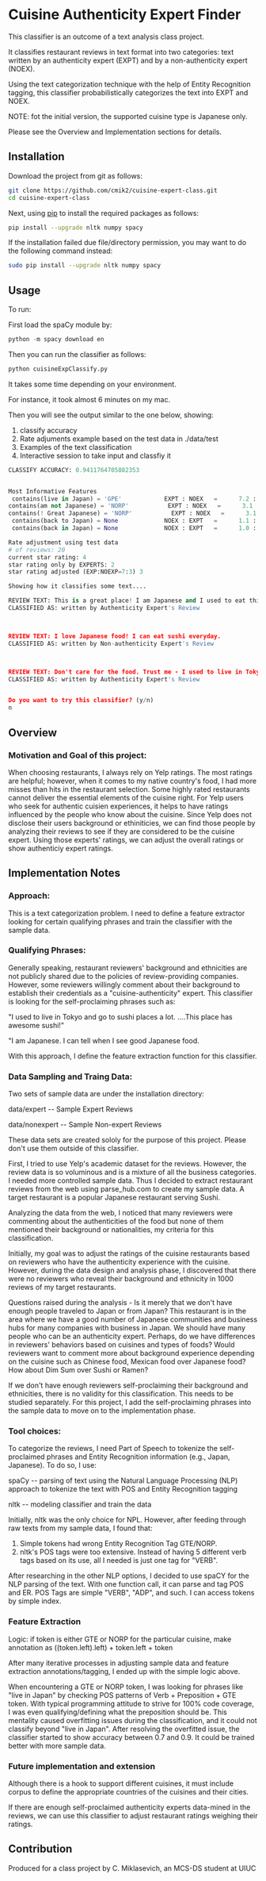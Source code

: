 # Cuisine Authenticity Expert Finder
This classifier is an outcome of a text analysis class project.

It classifies restaurant reviews in text format into two categories: text written by an authenticity expert (EXPT) and by a non-authenticity expert
(NOEX).

Using the text categorization technique with the help of Entity Recognition tagging, this classifier probabilistically categorizes the text into EXPT and NOEX.

NOTE: fot the initial version, the supported cuisine type is Japanese only.

Please see the Overview and Implementation sections for details.

## Installation

Download the project from git as follows:

```bash
git clone https://github.com/cmik2/cuisine-expert-class.git
cd cuisine-expert-class 
```

Next, using [pip](https://pip.pypa.io/en/stable/) to install the required packages as follows:

```bash
pip install --upgrade nltk numpy spacy
```

If the installation failed due file/directory permission, you may want to do the following command instead:

```bash
sudo pip install --upgrade nltk numpy spacy
```

## Usage

To run:

First load the spaCy module by:

```python
python -m spacy download en
```
Then you can run the classifier as follows:
```python
python cuisineExpClassify.py
```
It takes some time depending on your environment.

For instance, it took almost 6 minutes on my mac.

Then you will see the output similar to the one below, showing:

1. classify accuracy
2. Rate adjuments example based on the test data in ./data/test
3. Examples of the text classification
4. Interactive session to take input and classfiy it

```python
CLASSIFY ACCURACY: 0.9411764705882353


Most Informative Features
 contains(live in Japan) = 'GPE'            EXPT : NOEX   =      7.2 : 1.0
contains(am not Japanese) = 'NORP'           EXPT : NOEX   =      3.1 : 1.0
contains(! Great Japanese) = 'NORP'           EXPT : NOEX   =      3.1 : 1.0
 contains(back to Japan) = None             NOEX : EXPT   =      1.1 : 1.0
 contains(back in Japan) = None             NOEX : EXPT   =      1.0 : 1.0

Rate adjustment using test data
# of reviews: 20
current star rating: 4
star rating only by EXPERTS: 2
star rating adjusted (EXP:NOEXP=7:3) 3

Showing how it classifies some text....

REVIEW TEXT: This is a great place! I am Japanese and I used to eat this type of food.
CLASSIFIED AS: written by Authenticity Expert's Review



REVIEW TEXT: I love Japanese food! I can eat sushi everyday.
CLASSIFIED AS: written by Non-authenticity Expert's Review



REVIEW TEXT: Don't care for the food. Trust me - I used to live in Tokyo.
CLASSIFIED AS: written by Authenticity Expert's Review


Do you want to try this classifier? (y/n)
n
```
## Overview

### Motivation and Goal of this project:
When choosing restaurants, I always rely on Yelp ratings. The most ratings are helpful; however, when it comes to my native country's food, I had more misses than hits in the restaurant selection.  Some highly rated restaurants cannot deliver the essential elements of the cuisine right. For Yelp users who seek for authentic cuisien  experiences, it helps to have ratings influenced by the people who know about the cuisine. Since Yelp does not disclose their users background or ethiniticies, we can find those people by analyzing their reviews to see if they are considered to be the cuisine expert. Using those experts' ratings, we can adjust the overall ratings or show authenticiy expert ratings.  
## Implementation Notes

### Approach:
This is a text categorization problem. I need to define a feature extractor looking for certain qualifying phrases and train the classifier with the sample data.

### Qualifying Phrases:
Generally speaking, restaurant reviewers' background and ethnicities are not publicly shared due to the policies of review-providing companies. However, some reviewers willingly comment about their background to establish their credentials as a "cuisine-authenticity" expert. This classifier is looking for the self-proclaiming phrases such as:

"I used to live in Tokyo and go to sushi places a lot. ....This place has awesome sushi!"

"I am Japanese. I can tell when I see good Japanese food.

With this approach, I define the feature extraction function for this classifier.

### Data Sampling and Traing Data:

Two sets of sample data are under the installation directory:


data/expert      -- Sample Expert Reviews

data/nonexpert   -- Sample Non-expert Reviews 



These data sets are created sololy for the purpose of this project. Please don't use them outside of this classifier.

First, I tried to use Yelp's academic dataset for the reviews. However, the review data is so voluminous and is a mixture of all the business categories. I needed more controlled sample data. Thus I decided to extract restaurant reviews from the web using parse_hub.com to create my sample data. A target restaurant is a popular Japanese restaurant serving Sushi.

Analyzing the data from the web, I noticed that many reviewers were commenting about the authenticities of the food but none of them mentioned their background or nationalities, my criteria for this classification.

Initially, my goal was to adjust the ratings of the cuisine restaurants based on reviewers who have the authenticity
experience with the cuisine. However, during the data design and analysis phase, I discovered that there were no
reviewers who reveal their background and ethnicity in 1000 reviews of my target restaurants.

Questions raised during the analysis -  Is it merely that we don't have enough people traveled to Japan or from Japan? This restaurant is in the area where we have a good number of Japanese communities and business hubs for many companies with business in Japan. We should have many people who can be an authenticity expert. Perhaps, do we have differences in reviewers' behaviors based on cuisines and types of foods?  Would reviewers want to comment more about background experience depending on the cuisine such as Chinese food, Mexican food over Japanese food? How about Dim Sum over Sushi or Ramen?

If we don't have enough reviewers self-proclaiming their background and ethnicities, there is no validity for this classification. This needs to be studied separately. For this project, I add the self-proclaiming phrases into the sample data to move on to the implementation phase.

### Tool choices:
To categorize the reviews, I need Part of Speech to tokenize the self-proclaimed phrases and Entity Recognition information (e.g., Japan, Japanese). To do so, I use:

spaCy -- parsing of text using the Natural Language Processing (NLP) approach to tokenize the text with POS and Entity Recognition tagging

nltk -- modeling classifier and train the data

Initially, nltk was the only choice for NPL. However, after feeding through raw
texts from my sample data, I found that:

1. Simple tokens had wrong Entity Recognition Tag GTE/NORP.
2. nltk's POS tags were too extensive. Instead of having 5 different verb tags based on its use, all I needed is just one tag for "VERB".

After researching in the other NLP options, I decided to use spaCY for the NLP parsing of the text.
With one function call, it can parse and tag POS and ER. POS Tags are simple "VERB",  "ADP", and such. I can access tokens by simple index.

### Feature Extraction
Logic: if token is either GTE or NORP for the particular cuisine, make annotation as ((token.left).left) + token.left + token

After many iterative processes in adjusting sample data and feature extraction annotations/tagging, I ended up with the simple logic above.

When encountering a GTE or NORP token, I was looking for phrases like "live in Japan" by checking POS patterns of Verb +
Preposition + GTE token. With typical programming attitude to strive for 100% code coverage, I was even qualifying/defining what the preposition should be. This mentality caused overfitting issues during the classification, and it could not classify beyond "live in Japan".  After resolving the overfitted issue, the classifier started to show accuracy between 0.7 and 0.9. It could be trained better with more sample data.

### Future implementation and extension
Although there is a hook to support different cuisines, it must include corpus to define the appropriate countries of the cuisines and their cities. 

If there are enough self-proclaimed authenticity experts data-mined in the reviews, we can use this classifier to adjust restaurant ratings weighing their ratings.

## Contribution
Produced for a class project by C. Miklasevich, an MCS-DS student at UIUC
